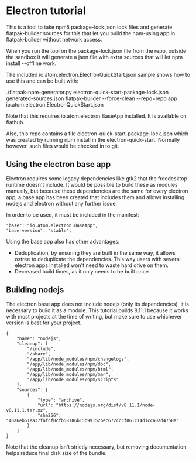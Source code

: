 # Electron tutorial


This is a tool to take npm5 package-lock.json lock files and generate flatpak-builder sources for this that let you build the npm-using app in flatpak-builder without network access.

When you run the tool on the package-lock.json file from the repo, outside the sandbox it will generate a json file with extra sources that will let npm install --offline work.

The included io.atom.electron.ElectronQuickStart.json sample shows how to use this and can be built with:

./flatpak-npm-generator.py electron-quick-start-package-lock.json generated-sources.json
flatpak-builder --force-clean --repo=repo app io.atom.electron.ElectronQuickStart.json

Note that this requires io.atom.electron.BaseApp installed. It is available on flathub.

Also, this repo contains a file electron-quick-start-package-lock.json which was created by running npm install in the electron-quick-start. Normally however, such files would be checked in to git.

## Using the electron base app

Electron requires some legacy dependencies like gtk2 that the freedesktop runtime doesn't include. It would be possible to build these as modules manually, but because these dependencies are the same for every electron app, a base app has been created that includes them and allows installing nodejs and electron without any further issue.

In order to be used, it must be included in the manifest:

    "base": "io.atom.electron.BaseApp",
    "base-version": "stable",

Using the base app also has other advantages:
 - Deduplication, by ensuring they are built in the same way, it allows ostree to deduplicate the dependencies. This way users with several electron apps installed won't need to waste hard drive on them.
 - Decreased build times, as it only needs to be built once.

## Building nodejs

The electron base app does not include nodejs (only its dependencies), it is necessary to build it as a module. This tutorial builds 8.11.1 because it works with most projects at the time of writing, but make sure to use whichever version is best for your project.

    {
        "name": "nodejs",
        "cleanup": [
            "/include",
            "/share",
            "/app/lib/node_modules/npm/changelogs",
            "/app/lib/node_modules/npm/doc",
            "/app/lib/node_modules/npm/html",
            "/app/lib/node_modules/npm/man",
            "/app/lib/node_modules/npm/scripts"
        ],
        "sources": [
            {
                "type": "archive",
                "url": "https://nodejs.org/dist/v8.11.1/node-v8.11.1.tar.xz",
                "sha256": "40a6eb51ea37fafcf0cfb58786b15b99152bec672cccf861c14d1cca0ad4758a"
            }
        ]
    }

Note that the cleanup isn't strictly necessary, but removing documentation helps reduce final disk size of the bundle.
